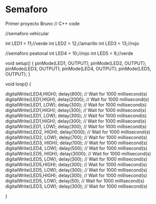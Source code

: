 # Semaforo
Primer proyecto Bruno
// C++ code

//semaforo vehícular

int LED1 = 11;//verde
int LED2 = 12;//amarillo
int LED3 = 13;//rojo

//semáforo peatonal
int LED4 = 10;//rojo
int LED5 = 9;//verde
  
void setup()
{
  pinMode(LED1, OUTPUT);
  pinMode(LED2, OUTPUT);
  pinMode(LED3, OUTPUT);
  pinMode(LED4, OUTPUT);
  pinMode(LED5, OUTPUT);
}

void loop()
{
  
  digitalWrite(LED4,HIGH);
  delay(800); // Wait for 1000 millisecond(s)
  digitalWrite(LED1,HIGH);
  delay(2000); // Wait for 1000 millisecond(s)
  digitalWrite(LED1, LOW);
  delay(300); // Wait for 1000 millisecond(s)
  digitalWrite(LED1,HIGH);
  delay(300); // Wait for 1000 millisecond(s)
  digitalWrite(LED1, LOW);
  delay(300); // Wait for 1000 millisecond(s)
  digitalWrite(LED1,HIGH);
  delay(300); // Wait for 1000 millisecond(s)
  digitalWrite(LED1, LOW);
  delay(300); // Wait for 1000 millisecond(s)
  digitalWrite(LED2, HIGH);
  delay(1000); // Wait for 1000 millisecond(s)
  digitalWrite(LED2, LOW);
  delay(700); // Wait for 1000 millisecond(s)
  digitalWrite(LED3, HIGH);
  delay(100); // Wait for 1000 millisecond(s)
  digitalWrite(LED4, LOW);
  delay(500); // Wait for 1000 millisecond(s)
  digitalWrite(LED5, HIGH);
  delay(3000); // Wait for 1000 millisecond(s)
  digitalWrite(LED5, LOW);
  delay(300); // Wait for 1000 millisecond(s)
  digitalWrite(LED5,HIGH);
  delay(300); // Wait for 1000 millisecond(s)
  digitalWrite(LED5, LOW);
  delay(300); // Wait for 1000 millisecond(s)
  digitalWrite(LED5,HIGH);
  delay(300); // Wait for 1000 millisecond(s)
  digitalWrite(LED5, LOW);
  delay(50); // Wait for 1000 millisecond(s)
  digitalWrite(LED3, LOW);
  delay(300); // Wait for 1000 millisecond(s)

  
  

}
